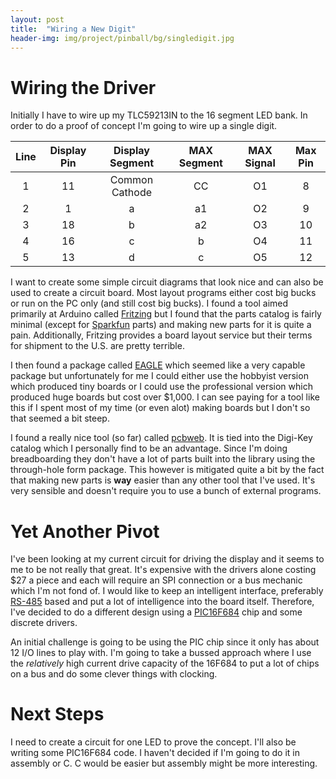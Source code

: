 ```yaml
---
layout: post
title:  "Wiring a New Digit"
header-img: img/project/pinball/bg/singledigit.jpg
---
```


Wiring the Driver
=================

Initially I have to wire up my TLC59213IN to the 16 segment LED bank. In order to
do a proof of concept I'm going to wire up a single digit.

| Line | Display Pin | Display Segment | MAX Segment | MAX Signal | Max Pin |
|:----:|:-----------:|:---------------:|:-----------:|:----------:|:-------:|
|   1  |     11      | Common Cathode  |     CC      |      O1    |     8   |
|   2  |      1      |        a        |     a1      |      O2    |     9   |
|   3  |     18      |        b        |     a2      |      O3    |    10   |
|   4  |     16      |        c        |      b      |      O4    |    11   |
|   5  |     13      |        d        |      c      |      O5    |    12   |




I want to create some simple circuit diagrams that look nice and can also be
used to create a circuit board. Most layout programs either cost big bucks or
run on the PC only (and still cost big bucks). I found a tool aimed primarily at
Arduino called [Fritzing][1] but I found that the parts catalog is fairly
minimal (except for [Sparkfun][2] parts) and making new parts for it is quite a
pain. Additionally, Fritzing provides a board layout service but their terms for
shipment to the U.S. are pretty terrible.

I then found a package called [EAGLE][3] which seemed like a very capable
package but unfortunately for me I could either use the hobbyist version which
produced tiny boards or I could use the professional version which produced huge
boards but cost over $1,000. I can see paying for a tool like this if I spent
most of my time (or even alot) making boards but I don't so that seemed a bit
steep.

I found a really nice tool (so far) called [pcbweb][4]. It is tied into the
Digi-Key catalog which I personally find to be an advantage. Since I'm doing
breadboarding they don't have a lot of parts built into the library using the
through-hole form package. This however is mitigated quite a bit by the fact
that making new parts is **way** easier than any other tool that I've used.
It's very sensible and doesn't require you to use a bunch of external programs.

Yet Another Pivot
=================
I've been looking at my current circuit for driving the display and it seems to
me to be not really that great. It's expensive with the drivers alone costing
$27 a piece and each will require an SPI connection or a bus mechanic which I'm
not fond of. I would like to keep an intelligent interface, preferably
[RS-485][5] based and put a lot of intelligence into the board itself.
Therefore, I've decided to do a different design using a [PIC16F684][6] chip and
some discrete drivers.

An initial challenge is going to be using the PIC chip since it only has about
12 I/O lines to play with. I'm going to take a bussed approach where I use the
*relatively* high current drive capacity of the 16F684 to put a lot of chips on
a bus and do some clever things with clocking.

Next Steps
==========
I need to create a circuit for one LED to prove the concept. I'll also be
writing some PIC16F684 code. I haven't decided if I'm going to do it in assembly
or C. C would be easier but assembly might be more interesting.

[1]: http://fritzing.org/home/
[2]: https://www.sparkfun.com
[3]: http://www.cadsoftusa.com
[4]: http://www.pcbweb.com
[5]: https://en.wikipedia.org/wiki/RS-485
[6]: http://www.microchip.com/wwwproducts/Devices.aspx?dDocName=en010214
